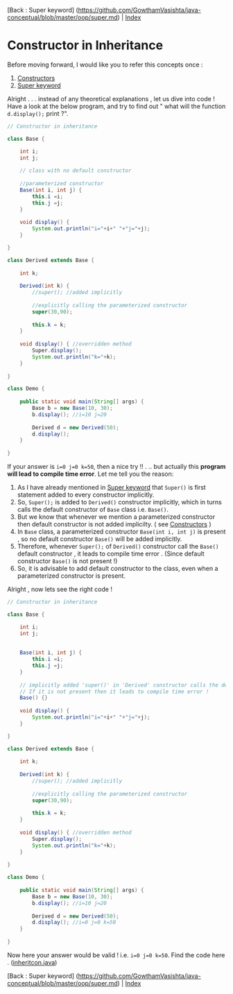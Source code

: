 [Back : Super keyword] (https://github.com/GowthamVasishta/java-conceptual/blob/master/oop/super.md) | [Index](https://github.com/GowthamVasishta/java-conceptual/tree/master/oop) 

# Constructor in Inheritance
Before moving forward, I would like you to refer this concepts once :

 1. [Constructors](https://github.com/GowthamVasishta/java-conceptual/blob/master/oop/constructor.md)
 2. [Super keyword](https://github.com/GowthamVasishta/java-conceptual/blob/master/oop/super.md)

Alright  . .  .  instead of any theoretical explanations , let us dive into code ! Have a look at the below program, and try to find out " what will the function `d.display();` print ?".

```java
// Constructor in inheritance

class Base {

	int i;
	int j;
	
	// class with no default constructor
	
	//parameterized constructor
	Base(int i, int j) {
		this.i =i;
		this.j =j;
	}
	
	void display() {
		System.out.println("i="+i+" "+"j="+j);
	}

}

class Derived extends Base {
	
	int k;
	
	Derived(int k) {
		//super(); //added implicitly
		
		//explicitly calling the parameterized constructor
		super(30,90);
		
		this.k = k;
	}
	
	void display() { //overridden method
		Super.display();
		System.out.println("k="+k);
	}
	
}

class Demo {
	
	public static void main(String[] args) {
		Base b = new Base(10, 30);
		b.display(); //i=10 j=20
		
		Derived d = new Derived(50);
		d.display();
	}
	
}
```
If your answer is `i=0 j=0 k=50`, then a nice try !! . ..  but actually this **program will lead to compile time error**.  Let me tell you the reason:

 1. As I have already mentioned in [Super keyword](https://github.com/GowthamVasishta/java-conceptual/blob/master/oop/super.md) that `Super()` is first statement added to every constructor implicitly. 
 2. So, `Super();` is added to `Derived()` constructor implicitly, which in turns calls the default constructor of `Base` class i.e. `Base()`.
 3. But we know that whenever we mention a parameterized constructor then default constructor is not added implicilty. ( see [Constructors](https://github.com/GowthamVasishta/java-conceptual/blob/master/oop/constructor.md) )
 4. In `Base` class, a parameterized constructor `Base(int i, int j)` is present , so no default constructor `Base()` will be added implicitly. 
 5. Therefore, whenever `Super();` of `Derived()` constructor call the `Base()` default constructor , it leads to compile time error . (Since default constructor `Base()` is not present !)
 6. So, it is advisable to add default constructor to the class, even when a parameterized constructor is present.

Alright , now lets see the right code !

```java
// Constructor in inheritance

class Base {

	int i;
	int j;
	
	
	Base(int i, int j) {
		this.i =i;
		this.j =j;
	}
	
	// implicitly added 'super()' in 'Derived' constructor calls the default constructor 'Base()'.
	// If it is not present then it leads to compile time error !
	Base() {}
	
	void display() {
		System.out.println("i="+i+" "+"j="+j);
	}

}

class Derived extends Base {
	
	int k;
	
	Derived(int k) {
		//super(); //added implicitly
		
		//explicitly calling the parameterized constructor
		super(30,90);
		
		this.k = k;
	}
	
	void display() { //overridden method
		Super.display();
		System.out.println("k="+k);
	}
	
}

class Demo {
	
	public static void main(String[] args) {
		Base b = new Base(10, 30);
		b.display(); //i=10 j=20
		
		Derived d = new Derived(50);
		d.display(); //i=0 j=0 k=50
	}
	
}

```
 
 Now here your answer would be valid ! i.e. `i=0 j=0 k=50`. Find the code here . ([inheritcon.java](https://github.com/GowthamVasishta/java-conceptual/tree/master/oop/inheritcon.java))
 
 [Back : Super keyword] (https://github.com/GowthamVasishta/java-conceptual/blob/master/oop/super.md) | [Index](https://github.com/GowthamVasishta/java-conceptual/tree/master/oop) 
